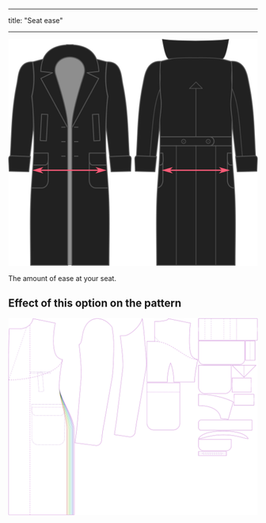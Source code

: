 - - -
title: "Seat ease"
- - -

![Seat ease](./seatease.svg)

The amount of ease at your seat.

## Effect of this option on the pattern

![This image shows the effect of this option by superimposing several variants that have a different value for this option](carlton_seatease_sample.svg "Effect of this option on the pattern")
